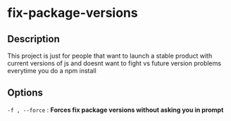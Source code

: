 # fix-package-versions

## Description

This project is just for people that want to launch a stable product with current versions of js and doesnt want to fight vs future version problems everytime you do a npm install

## Options

`-f , --force` : **Forces fix package versions without asking you in prompt**
